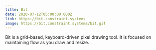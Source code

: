 ```yaml
---
title: Bit
date: 2020-07-12T05:00:00.000Z
link: https://bit.constraint.systems
image: https://bit.constraint.systems/bit.gif
---
```


Bit is a grid-based, keyboard-driven pixel drawing tool. It is focused on maintaining flow as you draw and resize. 
